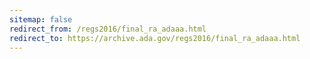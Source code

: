 ```yaml
---
sitemap: false 
redirect_from: /regs2016/final_ra_adaaa.html 
redirect_to: https://archive.ada.gov/regs2016/final_ra_adaaa.html 
---
```

